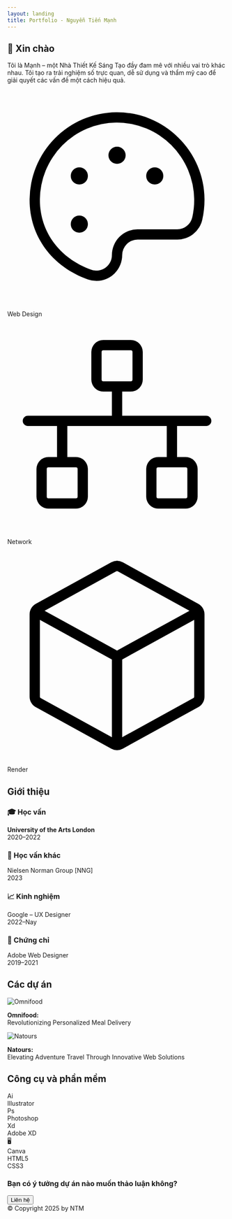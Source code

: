 ```yaml
---
layout: landing
title: Portfolio - Nguyễn Tiến Mạnh
---
```


<section id="intro" class="section-box">
  <h2>👋 Xin chào</h2>
  <p>
    Tôi là Mạnh – một Nhà Thiết Kế Sáng Tạo đầy đam mê với nhiều vai trò khác nhau. 
    Tôi tạo ra trải nghiệm số trực quan, dễ sử dụng và thẩm mỹ cao để giải quyết các vấn đề một cách hiệu quả.
  </p>

  <div class="roles">
    <!-- Web Design -->
    <div class="card horizontal">
      <div class="icon-wrap design">
        <svg xmlns="http://www.w3.org/2000/svg" viewBox="0 0 256 256">
          <path d="M199.37,55.31A101.32,101.32,0,0,0,128,26h-1A102,102,0,0,0,26,128c0,42.09,26.07,77.44,68,92.26A30.21,30.21,0,0,0,104.11,222,30.06,30.06,0,0,0,134,192a18,18,0,0,1,18-18h46.21a29.82,29.82,0,0,0,29.25-23.31A102.71,102.71,0,0,0,230,127.11,101.25,101.25,0,0,0,199.37,55.31ZM215.76,148a17.89,17.89,0,0,1-17.55,14H152a30,30,0,0,0-30,30,18,18,0,0,1-24,17C61,195.86,38,164.85,38,128a90,90,0,0,1,89.07-90H128a90.34,90.34,0,0,1,90,89.22A90.46,90.46,0,0,1,215.76,148ZM138,76a10,10,0,1,1-10-10A10,10,0,0,1,138,76ZM94,100A10,10,0,1,1,84,90,10,10,0,0,1,94,100Zm0,56a10,10,0,1,1-10-10A10,10,0,0,1,94,156Zm88-56a10,10,0,1,1-10-10A10,10,0,0,1,182,100Z"></path>
        </svg>
      </div>
      <div class="card-text">Web Design</div>
    </div>
    <!-- Network -->
    <div class="card horizontal">
      <div class="icon-wrap network">
        <svg xmlns="http://www.w3.org/2000/svg" viewBox="0 0 256 256">
          <path d="M232,114H134V86h10a14,14,0,0,0,14-14V40a14,14,0,0,0-14-14H112A14,14,0,0,0,98,40V72a14,14,0,0,0,14,14h10v28H24a6,6,0,0,0,0,12H58v36H48a14,14,0,0,0-14,14v32a14,14,0,0,0,14,14H80a14,14,0,0,0,14-14V176a14,14,0,0,0-14-14H70V126H186v36H176a14,14,0,0,0-14,14v32a14,14,0,0,0,14,14h32a14,14,0,0,0,14-14V176a14,14,0,0,0-14-14H198V126h34a6,6,0,0,0,0-12ZM110,72V40a2,2,0,0,1,2-2h32a2,2,0,0,1,2,2V72a2,2,0,0,1-2,2H112A2,2,0,0,1,110,72ZM82,176v32a2,2,0,0,1-2,2H48a2,2,0,0,1-2-2V176a2,2,0,0,1,2-2H80A2,2,0,0,1,82,176Zm128,0v32a2,2,0,0,1-2,2H176a2,2,0,0,1-2-2V176a2,2,0,0,1,2-2h32A2,2,0,0,1,210,176Z"></path>
        </svg>
      </div>
      <div class="card-text">Network</div>
    </div>
    <!-- Render -->
    <div class="card horizontal">
      <div class="icon-wrap render">
        <svg xmlns="http://www.w3.org/2000/svg" viewBox="0 0 256 256">
          <path d="M222.72,67.9l-88-48.17a13.9,13.9,0,0,0-13.44,0l-88,48.18A14,14,0,0,0,26,80.18v95.64a14,14,0,0,0,7.28,12.27l88,48.18a13.92,13.92,0,0,0,13.44,0l88-48.18A14,14,0,0,0,230,175.82V80.18A14,14,0,0,0,222.72,67.9ZM127,30.25a2,2,0,0,1,1.92,0L212.51,76,128,122.24,43.49,76ZM39,177.57a2,2,0,0,1-1-1.75V86.66l84,46V223Zm177.92,0L134,223V132.64l84-46v89.16A2,2,0,0,1,217,177.57Z"></path>
        </svg>
      </div>
      <div class="card-text">Render</div>
    </div>
  </div>
</section>

<section id="about">
  <h2>Giới thiệu</h2>
  <div class="section-box">
    <div class="info-grid">
      <div class="info-box">
        <h3>🎓 Học vấn</h3>
        <p><strong>University of the Arts London</strong><br />2020–2022</p>
      </div>
      <div class="info-box">
        <h3>📘 Học vấn khác</h3>
        <p>Nielsen Norman Group [NNG]<br />2023</p>
      </div>
      <div class="info-box">
        <h3>📈 Kinh nghiệm</h3>
        <p>Google – UX Designer<br />2022–Nay</p>
      </div>
      <div class="info-box">
        <h3>📄 Chứng chỉ</h3>
        <p>Adobe Web Designer<br />2019–2021</p>
      </div>
    </div>
  </div>
</section>

<section id="projects">
  <h2>Các dự án</h2>
  <div class="projects">
    <div class="card">
      <img src="https://via.placeholder.com/390x235.png?text=Omnifood" alt="Omnifood" />
      <p><strong>Omnifood:</strong><br /> Revolutionizing Personalized Meal Delivery</p>
    </div>
    <div class="card">
      <img src="https://via.placeholder.com/390x235.png?text=Natours" alt="Natours" />
      <p><strong>Natours:</strong><br /> Elevating Adventure Travel Through Innovative Web Solutions</p>
    </div>
  </div>
</section>

<section id="tools">
  <h2>Công cụ và phần mềm</h2>
  <div class="tools">
    <div class="card">Ai<br />Illustrator</div>
    <div class="card">Ps<br />Photoshop</div>
    <div class="card">Xd<br />Adobe XD</div>
    <div class="card">🖥️<br />Canva</div>
    <div class="card">HTML5</div>
    <div class="card">CSS3</div>
  </div>
</section>

<section id="contact" class="cta">
  <h3>Bạn có ý tưởng dự án nào muốn thảo luận không?</h3>
  <button onclick="window.location.href='mailto:you@example.com'">Liên hệ</button>
</section>

<footer>
  © Copyright 2025 by NTM
</footer>
